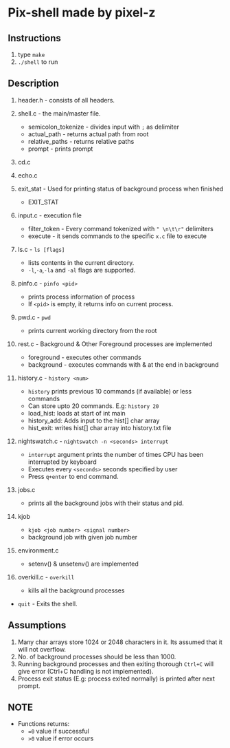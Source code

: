 # Pix-shell made by pixel-z

## Instructions 
1. type `make`
2. `./shell` to run

## Description

1. header.h - consists of all headers.
2. shell.c - the main/master file.
    - semicolon_tokenize - divides input with `;` as delimiter
    - actual_path - returns actual path from root 
    - relative_paths - returns relative paths 
    - prompt - prints prompt
3. cd.c 
    
4. echo.c 
    
5. exit_stat - Used for printing status of background process when finished
    - EXIT_STAT

6. input.c - execution file 
    - filter_token - Every command tokenized with `" \n\t\r"` delimiters
    - execute - it sends commands to the specific `x.c` file to execute

7. ls.c - `ls [flags]`
    - lists contents in the current directory.
    - `-l`,`-a`,`-la` and `-al` flags are supported.

8. pinfo.c - `pinfo <pid>`
    - prints process information of process
    - If `<pid>` is empty, it returns info on current process.

9. pwd.c - `pwd`
    - prints current working directory from the root

10. rest.c - Background & Other Foreground processes are implemented
    - foreground - executes other commands
    - background - executes commands with & at the end in background

11. history.c - `history <num>`
    - `history` prints previous 10 commands (if available) or less commands
    - Can store upto 20 commands. E.g: `history 20`
    - load_hist: loads at start of int main 
    - history_add: Adds input to the hist[] char array
    - hist_exit: writes hist[] char array into history.txt file

12. nightswatch.c - `nightswatch -n <seconds> interrupt`
    - `interrupt` argument prints the number of times CPU has been interrupted by keyboard
    - Executes every `<seconds>` seconds specified by user
    - Press `q+enter` to end command.

13. jobs.c
    - prints all the background jobs with their status and pid.

14. kjob
    - `kjob <job number> <signal number>`
    -  background job with given job number

15. environment.c 
    - setenv() & unsetenv() are implemented

16. overkill.c - `overkill`
    - kills all the background processes

- `quit` - Exits the shell.

## Assumptions

1. Many char arrays store 1024 or 2048 characters in it. Its assumed that it will not overflow.
2. No. of background processes should be less than 1000.
3. Running background processes and then exiting thorough `Ctrl+C` will give error (Ctrl+C handling is not implemented).
4. Process exit status (E.g: process exited normally) is printed after next prompt.

## NOTE
- Functions returns:
    - `=0` value if successful
    - `>0` value if error occurs